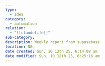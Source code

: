```yaml
---
type:
  - Idea
category:
  - automation 
relation:
  - "[[claudelife]]"
sub-category:
description: Weekly report from supasebase
location: N8n
date created: Sun, 10 12th 25, 6:14:08 am
date modified: Sun, 10 12th 25, 6:25:16 am
---
```

